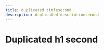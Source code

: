 ```yaml
---
title: duplicated titlesecond
description: duplicated descriptionsecond
---
```


# Duplicated h1 second

